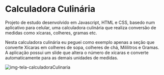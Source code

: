 # Calculadora Culinária
Projeto de estudo desenvolvido em Javascript, HTML e CSS, basedo num aplicativo para celular, uma calculadora culinária que realiza conversão de medidas como xícaras, colheres, gramas etc.

Nesta calculadora culinária eu peguei como exemplo apenas a seção que converte Xícaras em colheres de sopa, colheres de chá, Mililitros e Gramas. 
A aplicação possui um slide que altera o número de xícaras e converte automaticamente para as demais unidades de medidas.

![img-tela-calculadoraCulinaria](https://user-images.githubusercontent.com/81998569/236652473-05645082-81d1-4f7e-bb96-6799bbcfa075.jpg)

